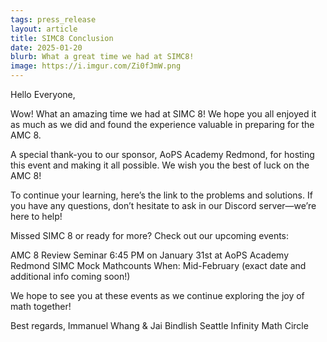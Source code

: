 ```yaml
---
tags: press_release
layout: article
title: SIMC8 Conclusion
date: 2025-01-20
blurb: What a great time we had at SIMC8!
image: https://i.imgur.com/Zi0fJmW.png
---
```

Hello Everyone,

Wow! What an amazing time we had at SIMC 8! We hope you all enjoyed it as much as we did and found the experience valuable in preparing for the AMC 8.

A special thank-you to our sponsor, AoPS Academy Redmond, for hosting this event and making it all possible. We wish you the best of luck on the AMC 8!

To continue your learning, here’s the link to the problems and solutions. If you have any questions, don’t hesitate to ask in our Discord server—we’re here to help!

Missed SIMC 8 or ready for more? Check out our upcoming events:

  AMC 8 Review Seminar
      6:45 PM on January 31st at AoPS Academy Redmond
  SIMC Mock Mathcounts
      When: Mid-February (exact date and additional info coming soon!)

We hope to see you at these events as we continue exploring the joy of math together!

Best regards,
Immanuel Whang & Jai Bindlish
Seattle Infinity Math Circle
